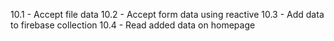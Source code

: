 10.1 - Accept file data
10.2 - Accept form data using reactive
10.3 - Add data to firebase collection
10.4 - Read added data on homepage
